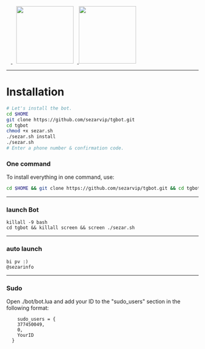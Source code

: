  
    
    <a href="https://telegram.me/sezarinfo">
        <img src="http://upir.ir/951/guest/Untitled-7.png" hspace="10" width="150">
    </a>
    <a href="https://telegram.me/SsS_ARIA_SsS">
        <img src="http://upir.ir/951/guest/Untitled-6.png" width="150">
    </a>
</div>
<a href="https://telegram.me/sezarinfo"><font size="100"></font></a>

* * *


# Installation

```sh
# Let's install the bot.
cd $HOME
git clone https://github.com/sezarvip/tgbot.git
cd tgbot
chmod +x sezar.sh
./sezar.sh install
./sezar.sh 
# Enter a phone number & confirmation code.
```
### One command
To install everything in one command, use:
```sh
cd $HOME && git clone https://github.com/sezarvip/tgbot.git && cd tgbot && chmod +x sezar.sh && ./sezar.sh install && ./sezar.sh
```

* * *

### launch Bot

```
killall -9 bash
cd tgbot && killall screen && screen ./sezar.sh
```

* * *


### auto launch 
```
bi pv :)
@sezarinfo
```

* * *


### Sudo

Open ./bot/bot.lua and add your ID to the "sudo_users" section in the following format:
```
    sudo_users = {
    377450049,
    0,
    YourID
  }
